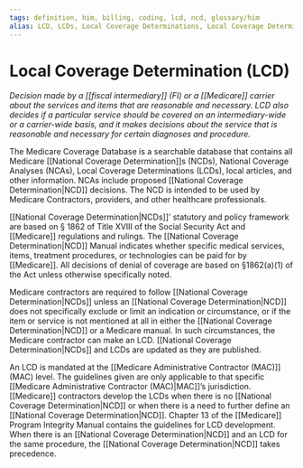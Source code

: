 ```yaml
---
tags: definition, him, billing, coding, lcd, ncd, glossary/him
alias: LCD, LCDs, Local Coverage Determinations, Local Coverage Determination, local coverage determination, local coverage determinations
---
```

# Local Coverage Determination (LCD)
*Decision made by a [[fiscal intermediary]] (FI) or a [[Medicare]] carrier about the services and items that are reasonable and necessary. LCD also decides if a particular service should be covered on an intermediary-wide or a carrier-wide basis, and it makes decisions about the service that is reasonable and necessary for certain diagnoses and procedure.*

The Medicare Coverage Database is a searchable database that contains all Medicare [[National Coverage Determination]]s (NCDs), National Coverage Analyses (NCAs), Local Coverage Determinations (LCDs), local articles, and other information. NCAs include proposed [[National Coverage Determination|NCD]] decisions. The NCD is intended to be used by Medicare Contractors, providers, and other healthcare professionals.

[[National Coverage Determination|NCDs]]’ statutory and policy framework are based on § 1862 of Title XVIII of the Social Security Act and [[Medicare]] regulations and rulings. The [[National Coverage Determination|NCD]] Manual indicates whether specific medical services, items, treatment procedures, or technologies can be paid for by [[Medicare]]. All decisions of denial of coverage are based on §1862(a)(1) of the Act unless otherwise specifically noted. 

Medicare contractors are required to follow [[National Coverage Determination|NCDs]] unless an [[National Coverage Determination|NCD]] does not specifically exclude or limit an indication or circumstance, or if the item or service is not mentioned at all in either the [[National Coverage Determination|NCD]] or a Medicare manual. In such circumstances, the Medicare contractor can make an LCD. [[National Coverage Determination|NCDs]] and LCDs are updated as they are published. 

An LCD is mandated at the [[Medicare Administrative Contractor (MAC)]] (MAC) level. The guidelines given are only applicable to that specific [[Medicare Administrative Contractor (MAC)|MAC]]’s jurisdiction. [[Medicare]] contractors develop the LCDs when there is no [[National Coverage Determination|NCD]] or when there is a need to further define an [[National Coverage Determination|NCD]]. Chapter 13 of the [[Medicare]] Program Integrity Manual contains the guidelines for LCD development. When there is an [[National Coverage Determination|NCD]] and an LCD for the same procedure, the [[National Coverage Determination|NCD]] takes precedence.